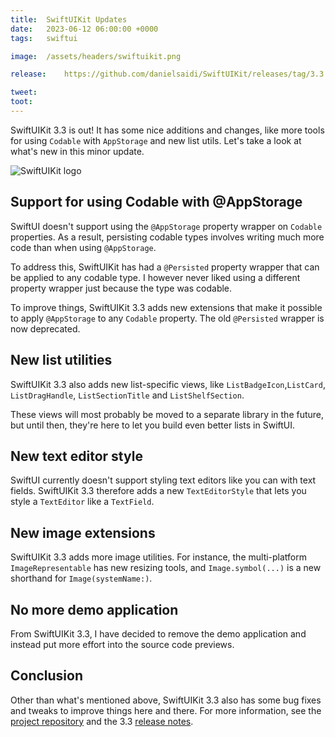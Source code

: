 ```yaml
---
title:  SwiftUIKit Updates
date:   2023-06-12 06:00:00 +0000
tags:   swiftui

image:  /assets/headers/swiftuikit.png

release:    https://github.com/danielsaidi/SwiftUIKit/releases/tag/3.3.0

tweet:  
toot:   
---
```


SwiftUIKit 3.3 is out! It has some nice additions and changes, like more tools for using `Codable` with `AppStorage` and new list utils. Let's take a look at what's new in this minor update.

![SwiftUIKit logo]({{page.image}})


## Support for using Codable with @AppStorage

SwiftUI doesn't support using the `@AppStorage` property wrapper on `Codable` properties. As a result, persisting codable types involves writing much more code than when using `@AppStorage`.

To address this, SwiftUIKit has had a `@Persisted` property wrapper that can be applied to any codable type. I however never liked using a different property wrapper just because the type was codable.

To improve things, SwiftUIKit 3.3 adds new extensions that make it possible to apply `@AppStorage` to any `Codable` property. The old `@Persisted` wrapper is now deprecated.


## New list utilities

SwiftUIKit 3.3 also adds new list-specific views, like `ListBadgeIcon`,`ListCard`, `ListDragHandle`, `ListSectionTitle` and `ListShelfSection`.

These views will most probably be moved to a separate library in the future, but until then, they're here to let you build even better lists in SwiftUI.


## New text editor style

SwiftUI currently doesn't support styling text editors like you can with text fields. SwiftUIKit 3.3 therefore adds a new `TextEditorStyle` that lets you style a `TextEditor` like a `TextField`.


## New image extensions

SwiftUIKit 3.3 adds more image utilities. For instance, the multi-platform `ImageRepresentable` has new resizing tools, and `Image.symbol(...)` is a new shorthand for `Image(systemName:)`.


## No more demo application

From SwiftUIKit 3.3, I have decided to remove the demo application and instead put more effort into the source code previews.


## Conclusion

Other than what's mentioned above, SwiftUIKit 3.3 also has some bug fixes and tweaks to improve things here and there. For more information, see the [project repository]({{site.swiftuikit}}) and the 3.3 [release notes]({{page.release}}).